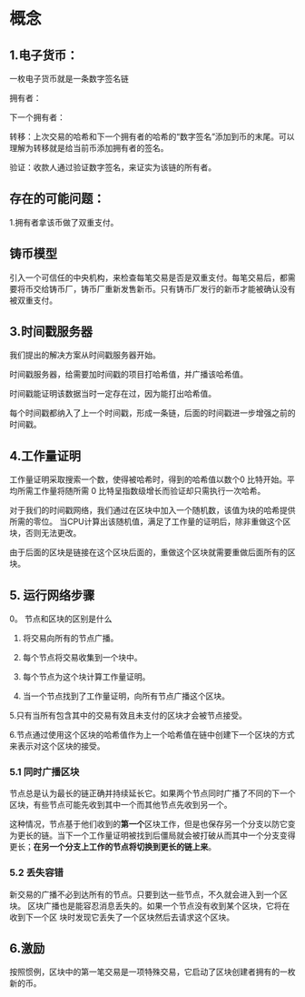 # 概念

## 1.电子货币：

一枚电子货币就是一条数字签名链

拥有者：

下一个拥有者：

转移：上次交易的哈希和下一个拥有者的哈希的“数字签名”添加到币的末尾。可以理解为转移就是给当前币添加拥有者的签名。

验证：收款人通过验证数字签名，来证实为该链的所有者。

## 存在的可能问题：

1.拥有者拿该币做了双重支付。


## 铸币模型

引入一个可信任的中央机构，来检查每笔交易是否是双重支付。每笔交易后，都需要将币交给铸币厂，铸币厂重新发售新币。只有铸币厂发行的新币才能被确认没有被双重支付。


## 3.时间戳服务器

我们提出的解决方案从时间戳服务器开始。

时间戳服务器，给需要加时间戳的项目打哈希值，并广播该哈希值。

时间戳能证明该数据当时一定存在过，因为能打出哈希值。

每个时间戳都纳入了上一个时间戳，形成一条链，后面的时间戳进一步增强之前的时间戳。

## 4.工作量证明

工作量证明采取搜索一个数，使得被哈希时，得到的哈希值以数个0 比特开始。平均所需工作量将随所需 0 比特呈指数级增长而验证却只需执行一次哈希。

对于我们的时间戳网络，我们通过在区块中加入一个随机数，该值为块的哈希提供所需的零位。
当CPU计算出该随机值，满足了工作量的证明后，除非重做这个区块，否则无法更改。

由于后面的区块是链接在这个区块后面的，重做这个区块就需要重做后面所有的区块。

## 5. 运行网络步骤

0。 节点和区块的区别是什么

1. 将交易向所有的节点广播。

2. 每个节点将交易收集到一个块中。

3. 每个节点为这个块计算工作量证明。

4. 当一个节点找到了工作量证明，向所有节点广播这个区块。

5.只有当所有包含其中的交易有效且未支付的区块才会被节点接受。

6.节点通过使用这个区块的哈希值作为上一个哈希值在链中创建下一个区块的方式来表示对这个区块的接受。

### 5.1 同时广播区块

节点总是认为最长的链正确并持续延长它。如果两个节点同时广播了不同的下一个区块，有些节点可能先收到其中一个而其他节点先收到另一个。

这种情况，节点基于他们收到的**第一个**区块工作，但是也保存另一个分支以防它变为更长的链。当下一个工作量证明被找到后僵局就会被打破从而其中一个分支变得更长；**在另一个分支上工作的节点将切换到更长的链上来**。

### 5.2 丢失容错

新交易的广播不必到达所有的节点。只要到达一些节点，不久就会进入到一个区块。
区块广播也是能容忍消息丢失的。如果一个节点没有收到某个区块，它将在收到下一个区
块时发现它丢失了一个区块然后去请求这个区块。

## 6.激励

按照惯例，区块中的第一笔交易是一项特殊交易，它启动了区块创建者拥有的一枚新的币。